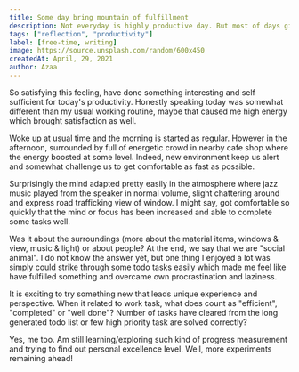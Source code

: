 ```yaml
---
title: Some day bring mountain of fulfillment
description: Not everyday is highly productive day. But most of days give us that "sense" of have done something interesting or fulfilling. Yes, today was that day for me!
tags: ["reflection", "productivity"]
label: [free-time, writing]
image: https://source.unsplash.com/random/600x450
createdAt: April, 29, 2021
author: Azaa
---
```


So satisfying this feeling, have done something interesting and self sufficient for today's productivity. Honestly speaking today was somewhat different than my usual working routine, maybe that caused me high energy which brought satisfaction as well.

Woke up at usual time and the morning is started as regular. However in the afternoon, surrounded by full of energetic crowd in nearby cafe shop where the energy boosted at some level. Indeed, new environment keep us alert and somewhat challenge us to get comfortable as fast as possible. 

Surprisingly the mind adapted pretty easily in the atmosphere where jazz music played from the speaker in normal volume, slight chattering around and express road trafficking view of window. I might say, got comfortable so quickly that the mind or focus has been increased and able to complete some tasks well.

Was it about the surroundings (more about the material items, windows & view, music & light) or about people? At the end, we say that we are "social animal". I do not know the answer yet, but one thing I enjoyed a lot was simply could strike through some todo tasks easily which made me feel like have fulfilled something and overcame own procrastination and laziness. 

It is exciting to try something new that leads unique experience and perspective. When it related to work task, what does count as "efficient", "completed" or "well done"? Number of tasks have cleared from the long generated todo list or few high priority task are solved correctly?

Yes, me too. Am still learning/exploring such kind of progress measurement and trying to find out personal excellence level. Well, more experiments remaining ahead!

